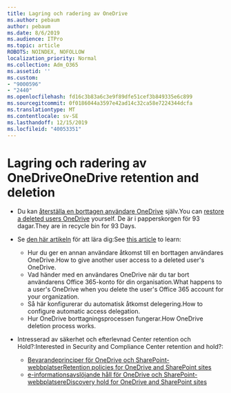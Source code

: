 ```yaml
---
title: Lagring och radering av OneDrive
ms.author: pebaum
author: pebaum
ms.date: 8/6/2019
ms.audience: ITPro
ms.topic: article
ROBOTS: NOINDEX, NOFOLLOW
localization_priority: Normal
ms.collection: Adm_O365
ms.assetid: ''
ms.custom:
- "9000596"
- "2440"
ms.openlocfilehash: fd16c3b83a6c3e9f89dfe51cef3b849335e6c899
ms.sourcegitcommit: 0f0186044a3597e42ad14c32ca58e7224344dcfa
ms.translationtype: MT
ms.contentlocale: sv-SE
ms.lasthandoff: 12/15/2019
ms.locfileid: "40053351"
---
```

# <a name="onedrive-retention-and-deletion"></a><span data-ttu-id="8dde8-102">Lagring och radering av OneDrive</span><span class="sxs-lookup"><span data-stu-id="8dde8-102">OneDrive retention and deletion</span></span>

- <span data-ttu-id="8dde8-103">Du kan [återställa en borttagen användare OneDrive](https://docs.microsoft.com/onedrive/restore-deleted-onedrive) själv.</span><span class="sxs-lookup"><span data-stu-id="8dde8-103">You can [restore a deleted users OneDrive](https://docs.microsoft.com/onedrive/restore-deleted-onedrive) yourself.</span></span> <span data-ttu-id="8dde8-104">De är i papperskorgen för 93 dagar.</span><span class="sxs-lookup"><span data-stu-id="8dde8-104">They are in recycle bin for 93 Days.</span></span> 

- <span data-ttu-id="8dde8-105">Se [den här artikeln](https://docs.microsoft.com/onedrive/restore-deleted-onedrive) för att lära dig:</span><span class="sxs-lookup"><span data-stu-id="8dde8-105">See [this article](https://docs.microsoft.com/onedrive/restore-deleted-onedrive) to learn:</span></span>
    - <span data-ttu-id="8dde8-106">Hur du ger en annan användare åtkomst till en borttagen användares OneDrive.</span><span class="sxs-lookup"><span data-stu-id="8dde8-106">How to give another user access to a deleted user's OneDrive.</span></span>
    - <span data-ttu-id="8dde8-107">Vad händer med en användares OneDrive när du tar bort användarens Office 365-konto för din organisation.</span><span class="sxs-lookup"><span data-stu-id="8dde8-107">What happens to a user's OneDrive when you delete the user's Office 365 account for your organization.</span></span>
    - <span data-ttu-id="8dde8-108">Så här konfigurerar du automatisk åtkomst delegering.</span><span class="sxs-lookup"><span data-stu-id="8dde8-108">How to configure automatic access delegation.</span></span>
    - <span data-ttu-id="8dde8-109">Hur OneDrive borttagningsprocessen fungerar.</span><span class="sxs-lookup"><span data-stu-id="8dde8-109">How OneDrive deletion process works.</span></span>

- <span data-ttu-id="8dde8-110">Intresserad av säkerhet och efterlevnad Center retention och Hold?:</span><span class="sxs-lookup"><span data-stu-id="8dde8-110">Interested in Security and Compliance Center retention and hold?:</span></span>
    - [<span data-ttu-id="8dde8-111">Bevarandeprinciper för OneDrive och SharePoint-webbplatser</span><span class="sxs-lookup"><span data-stu-id="8dde8-111">Retention policies for OneDrive and SharePoint sites</span></span>](https://docs.microsoft.com/office365/securitycompliance/retention-policies?redirectSourcePath=%252farticle%252f5e377752-700d-4870-9b6d-12bfc12d2423#content-in-onedrive-accounts-and-sharepoint-sites)
    - [<span data-ttu-id="8dde8-112">e-informationsavslöjande håll för OneDrive och SharePoint-webbplatser</span><span class="sxs-lookup"><span data-stu-id="8dde8-112">eDiscovery hold for OneDrive and SharePoint sites</span></span>](https://docs.microsoft.com/office365/securitycompliance/ediscovery-cases#step-4-place-content-locations-on-hold)



